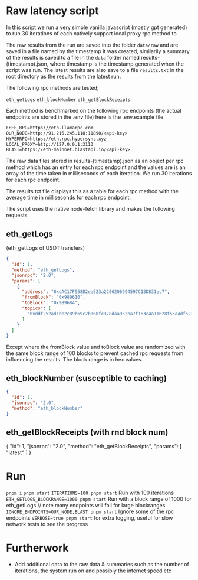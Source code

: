 # Raw latency script

In this script we run a very simple vanilla javascript (mostly gpt generated) to run 30 iterations of each natively support local proxy rpc method to

The raw results from the run are saved into the folder `data/raw` and are saved in a file named by the timestamp it was created, similarily a summary of the results is saved to a file in the `data` folder named results-(timestamp).json, where timestamp is the timestamp generated when the script was run. The latest results are also save to a file `results.txt` in the root directory as the results from the latest run.

The following rpc methods are tested;

`eth_getLogs`
`eth_blockNumber`
`eth_getBlockReceipts`

Each method is benchmarked on the following rpc endpoints (the actual endpoints are stored in the .env file) here is the .env.example file

```txt
FREE_RPC=https://eth.llamarpc.com
OUR_NODE=http://91.216.245.118:11890/<api-key>
HYPERRPC=https://eth.rpc.hypersync.xyz
LOCAL_PROXY=http://127.0.0.1:3113
BLAST=https://eth-mainnet.blastapi.io/<api-key>
```

The raw data files stored in results-(timestamp).json as an object per rpc method which has an entry for each rpc endpoint and the values are is an array of the time taken in milliseconds of each iteration. We run 30 iterations for each rpc endpoint.

The results.txt file displays this as a table for each rpc method with the average time in milliseconds for each rpc endpoint.

The script uses the native node-fetch library and makes the following requests

## eth_getLogs

(eth_getLogs of USDT transfers)

```json
{
  "id": 1,
  "method": "eth_getLogs",
  "jsonrpc": "2.0",
  "params": [
    {
      "address": "0xdAC17F958D2ee523a2206206994597C13D831ec7",
      "fromBlock": "0x989610",
      "toBlock": "0x989684",
      "topics": [
        "0xddf252ad1be2c89b69c2b068fc378daa952ba7f163c4a11628f55a4df523b3ef"
      ]
    }
  ]
}
```

Except where the fromBlock value and toBlock value are randomized with the same block range of 100 blocks to prevent cached rpc requests from influencing the results. The block range is in hex values.

## eth_blockNumber (susceptible to caching)

```json
{
  "id": 1,
  "jsonrpc": "2.0",
  "method": "eth_blockNumber"
}
```

## eth_getBlockReceipts (with rnd block num)

{
"id": 1,
"jsonrpc": "2.0",
"method": "eth_getBlockReceipts",
"params": [
"latest"
]
}

# Run

`pnpm i`
`pnpm start`
`ITERATIONS=100 pnpm start` Run with 100 iterations
`ETH_GETLOGS_BLOCKRANGE=1000 pnpm start` Run with a block range of 1000 for eth_getLogs // note many endpoints will fail for large blockranges
`IGNORE_ENDPOINTS=OUR_NODE,BLAST pnpm start` Ignore some of the rpc endpoints
`VERBOSE=true pnpm start` for extra logging, useful for slow network tests to see the progress

# Furtherwork

- Add additional data to the raw data & summaries such as the number of iterations, the system run on and possibly the internet speed etc
